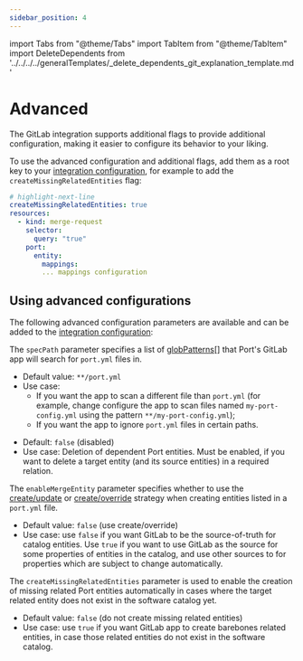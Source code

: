 ```yaml
---
sidebar_position: 4
---
```


import Tabs from "@theme/Tabs"
import TabItem from "@theme/TabItem"
import DeleteDependents from '../../../../generalTemplates/\_delete_dependents_git_explanation_template.md'

# Advanced

The GitLab integration supports additional flags to provide additional configuration, making it easier to configure its behavior to your liking.

To use the advanced configuration and additional flags, add them as a root key to your [integration configuration](./gitlab.md#the-integration-configuration), for example to add the
`createMissingRelatedEntities` flag:

```yaml showLineNumbers
# highlight-next-line
createMissingRelatedEntities: true
resources:
  - kind: merge-request
    selector:
      query: "true"
    port:
      entity:
        mappings:
        ... mappings configuration
```

## Using advanced configurations

The following advanced configuration parameters are available and can be added to the [integration configuration](./gitlab.md#the-integration-configuration):

<Tabs groupId="config" queryString="parameter">

<TabItem label="Spec path" value="specPath">

The `specPath` parameter specifies a list of [globPatterns](https://www.malikbrowne.com/blog/a-beginners-guide-glob-patterns)[] that Port's GitLab app will search for `port.yml` files in.

- Default value: `**/port.yml`
- Use case:
  - If you want the app to scan a different file than `port.yml` (for example, change configure the app to scan files named `my-port-config.yml` using the pattern `**/my-port-config.yml`);
  - If you want the app to ignore `port.yml` files in certain paths.

</TabItem>

<TabItem label="Delete dependent entities" value="deleteDependent">

<DeleteDependents/>

- Default: `false` (disabled)
- Use case: Deletion of dependent Port entities. Must be enabled, if you want to delete a target entity (and its source entities) in a required relation.

</TabItem>

<TabItem label="Enable merge entity" value="enableMergeEntity">

The `enableMergeEntity` parameter specifies whether to use the [create/update](/build-your-software-catalog/custom-integration/api?operation=create-update#usage) or [create/override](/build-your-software-catalog/custom-integration/api?operation=create-override#usage) strategy when creating entities listed in a `port.yml` file.

- Default value: `false` (use create/override)
- Use case: use `false` if you want GitLab to be the source-of-truth for catalog entities. Use `true` if you want to use GitLab as the source for some properties of entities in the catalog, and use other sources to for properties which are subject to change automatically.

</TabItem>

<TabItem value="createMissingRelatedEntities" label="Create missing related entities">

The `createMissingRelatedEntities` parameter is used to enable the creation of missing related Port entities automatically in cases where the target related entity does not exist in the software catalog yet.

- Default value: `false` (do not create missing related entities)
- Use case: use `true` if you want GitLab app to create barebones related entities, in case those related entities do not exist in the software catalog.

</TabItem>

</Tabs>

